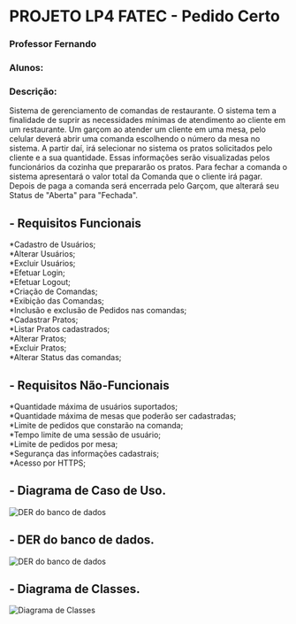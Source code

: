 # PROJETO LP4 FATEC - Pedido Certo
### Professor Fernando
### Alunos: 
### Descrição: 
Sistema de gerenciamento de comandas de restaurante. O sistema tem a finalidade de suprir as necessidades mínimas de atendimento ao cliente em um restaurante.
Um garçom ao atender um cliente em uma mesa, pelo celular deverá abrir uma comanda escolhendo o número da mesa no sistema. A partir daí, irá selecionar no sistema os pratos solicitados pelo cliente e a sua quantidade. Essas informações serão visualizadas pelos funcionários da cozinha que prepararão os pratos. Para fechar a comanda o sistema apresentará o valor total da Comanda que o cliente irá pagar. Depois de paga a comanda será encerrada pelo Garçom, que alterará seu Status de "Aberta" para "Fechada".

## - Requisitos Funcionais
*Cadastro de Usuários;<br />
*Alterar Usuários;<br />
*Excluir Usuários;<br />
*Efetuar Login;<br />
*Efetuar Logout;<br />
*Criação de Comandas;<br />
*Exibição das Comandas;<br />
*Inclusão e exclusão de Pedidos nas comandas;<br />
*Cadastrar Pratos;<br />
*Listar Pratos cadastrados;<br />
*Alterar Pratos;<br />
*Excluir Pratos;<br />
*Alterar Status das comandas;<br />

## - Requisitos Não-Funcionais
*Quantidade máxima de usuários suportados;<br />
*Quantidade máxima de mesas que poderão ser cadastradas;<br />
*Limite de pedidos que constarão na comanda;<br />
*Tempo limite de uma sessão de usuário;<br />
*Limite de pedidos por mesa;<br />
*Segurança das informações cadastrais;<br />
*Acesso por HTTPS;

## - Diagrama de Caso de Uso.
![DER do banco de dados](https://github.com/Marcoskisto/pedidoCerto-lab4-fatec/blob/master/CasoDeUso_PedidoCerto(Draw%20io).jpg)

## - DER do banco de dados.
![DER do banco de dados](https://github.com/Marcoskisto/pedidoCerto-lab4-fatec/blob/master/DER_PedidoCerto.jpg)

## - Diagrama de Classes.
![Diagrama de Classes](https://github.com/Marcoskisto/pedidoCerto-lab4-fatec/blob/master/ClassDiagram.jpg)
